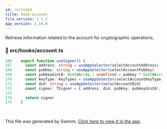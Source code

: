 ```yaml
---
id: rnjlo1k4
title: hook-account
file_version: 1.1.3
app_version: 1.14.0
---
```


Retrieve information related to the account for cryptographic operations.
<!-- NOTE-swimm-snippet: the lines below link your snippet to Swimm -->
### 📄 src/hooks/account.ts
<!-- collapsed -->

```typescript
166    export function useSigner() {
167      const address: string = useAppSelector(selectAccountAddress)
168      const pubKey: string = useAppSelector(selectAccountPubKey)
169      const pubKeyUint8: Uint8Array | undefined = pubKey ? Uint8Array.from(decode(pubKey)) : undefined
170      const keyType: KeyTypes = useAppSelector(selectAccountKeyType)
171      const did: string = useAppSelector(selectAccountDid)
172      const signer: TSigner = { address, did, pubKey: pubKeyUint8!, keyType }
173    
174      return signer
175    }
```

<br/>

This file was generated by Swimm. [Click here to view it in the app](https://app.swimm.io/repos/Z2l0aHViJTNBJTNBaXhvLXdlYmNsaWVudCUzQSUzQWl4b2ZvdW5kYXRpb24=/docs/rnjlo1k4).
